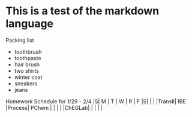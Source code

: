 # This is a test of the markdown language

Packing list
* toothbrush
* toothpaste
* hair brush
* two shirts
* winter coat
* sneakers
* jeans

Homework Schedule for 1/29 - 2/4
|S|   M   |   T   |   W   |   R   |   F   |S|
| |       |TransII|  IBE  |Process| PChem | |
| |       |ChEGLab|       |       |       | |
